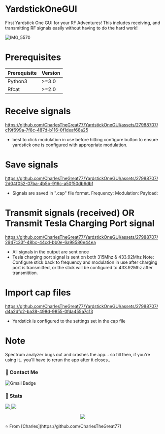 # YardstickOneGUI
First Yardstick One GUI for your RF Adventures!
This includes receiving, and transmitting RF signals
easily without having to do the hard work! 

![IMG_5570](https://github.com/CharlesTheGreat77/YardstickOneGUI/assets/27988707/3b48b24a-6f7e-4c63-82ca-e56aa058b71d)


# Prerequisites
| Prerequisite | Version |
|--------------|---------|
| Python3      |  >=3.0  |
| Rfcat        |  >=2.0  |

# Receive signals
https://github.com/CharlesTheGreat77/YardstickOneGUI/assets/27988707/c19f699a-7f8c-487d-b116-0f1deaf68a25

- best to click modulation in use before hitting configure button
  to ensure yardstick one is configured with appropriate modulation.

# Save signals
https://github.com/CharlesTheGreat77/YardstickOneGUI/assets/27988707/2d04f052-07ba-4b5b-916c-a50f50db6dbf

- Signals are saved in ".cap" file format.
  Frequency:
  Modulation:
  Payload:

# Transmit signals (received) OR Transmit Tesla Charging Port signal
https://github.com/CharlesTheGreat77/YardstickOneGUI/assets/27988707/2947c33f-48bc-44cd-bb0e-6a98586e44ea

- All signals in the output are sent once
- Tesla charging port signal is sent on both 315Mhz & 433.92Mhz
  Note: Configure stick back to frequency and modulation in use
        after charging port is transmitted, or the stick will be
        configured to 433.92Mhz after transmittion.

# Import cap files
https://github.com/CharlesTheGreat77/YardstickOneGUI/assets/27988707/d4a2dfc2-ba38-498d-9855-0fda455a7c13

- Yardstick is configured to the settings set in the cap file


# Note
Spectrum analyzer bugs out and crashes the app... so till then, if you're using it..
you'll have to rerun the app after it closes..


### 💬 Contact Me 

![Gmail Badge](https://img.shields.io/badge/-doobthegoober@gmail.com-c14438?style=flat-square&logo=Gmail&logoColor=white)

### 🚦 Stats

<a href="https://github.com/CharlesTheGreat77">
  <img src="https://github-readme-stats.vercel.app/api?username=CharlesTheGreat77&show_icons=true&hide=commits" />
</a>
<a href="https://github.com/CharlesTheGreat77">
  <img src="https://github-readme-stats.vercel.app/api/top-langs/?username=CharlesTheGreat77&layout=compact" />
</a>

<p align="center"> 
  <img src="https://profile-counter.glitch.me/CharlesTheGreat77/count.svg" />
</p>
⭐️ From [Charles](https://github.com/CharlesTheGreat77)
